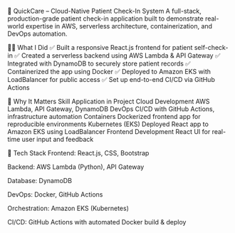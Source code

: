 🚀 QuickCare – Cloud-Native Patient Check-In System
A full-stack, production-grade patient check-in application built to demonstrate real-world expertise in AWS, serverless architecture, containerization, and DevOps automation.


👩‍💻 What I Did
✅ Built a responsive React.js frontend for patient self-check-in
✅ Created a serverless backend using AWS Lambda & API Gateway
✅ Integrated with DynamoDB to securely store patient records
✅ Containerized the app using Docker
✅ Deployed to Amazon EKS with LoadBalancer for public access
✅ Set up end-to-end CI/CD via GitHub Actions

🧠 Why It Matters
Skill	Application in Project
Cloud Development	AWS Lambda, API Gateway, DynamoDB
DevOps	CI/CD with GitHub Actions, infrastructure automation
Containers	Dockerized frontend app for reproducible environments
Kubernetes (EKS)	Deployed React app to Amazon EKS using LoadBalancer
Frontend Development	React UI for real-time user input and feedback

🔧 Tech Stack
Frontend: React.js, CSS, Bootstrap

Backend: AWS Lambda (Python), API Gateway

Database: DynamoDB

DevOps: Docker, GitHub Actions

Orchestration: Amazon EKS (Kubernetes)

CI/CD: GitHub Actions with automated Docker build & deploy

